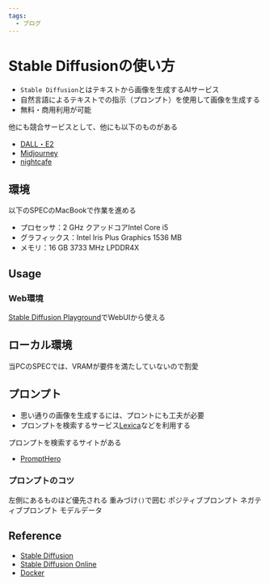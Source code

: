 ```yaml
---
tags:
  - ブログ
---
```


# Stable Diffusionの使い方

- `Stable Diffusion`とはテキストから画像を生成するAIサービス
- 自然言語によるテキストでの指示（プロンプト）を使用して画像を生成する
- 無料・商用利用が可能

他にも競合サービスとして、他にも以下のものがある
- [DALL・E2](https://openai.com/product/dall-e-2)
- [Midjourney](https://www.midjourney.com/home/?callbackUrl=%2Fapp%2F)
- [nightcafe](https://nightcafe.studio/)

## 環境

以下のSPECのMacBookで作業を進める

- プロセッサ：2 GHz クアッドコアIntel Core i5
- グラフィックス：Intel Iris Plus Graphics 1536 MB 
- メモリ：16 GB 3733 MHz LPDDR4X

## Usage

### Web環境

[Stable Diffusion Playground](https://stablediffusionweb.com/#demo)でWebUIから使える

## ローカル環境

当PCのSPECでは、VRAMが要件を満たしていないので割愛

## プロンプト

- 思い通りの画像を生成するには、プロントにも工夫が必要
- プロンプトを検索するサービス[Lexica](https://lexica.art/)などを利用する

プロンプトを検索するサイトがある
- [PromptHero](https://prompthero.com/)

### プロンプトのコツ

左側にあるものほど優先される
重みづけ`()`で囲む
ポジティブプロンプト
ネガティブプロンプト
モデルデータ


## Reference
- [Stable Diffusion](https://github.com/CompVis/stable-diffusion)
- [Stable Diffusion Online](https://stablediffusionweb.com/)
- [Docker](https://github.com/fboulnois/stable-diffusion-docker)